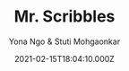 ---
templateKey: community-post
title: Mr. Scribbles
author: Yona Ngo & Stuti Mohgaonkar
description: Mr. Scribbles is a robot that draws when you dance. To control the robot, try to recreate the dancing poses!
featuredimage: ../assets/mrscribbles.png
externalLink: https://yonaymoris.com/Mr-Scribbles-Dancing-Drawing-Robot
featuredpost: false
date: 2021-02-15T18:04:10.000Z
tags:
  - physical computing
  - webcam
  - poseNet
---